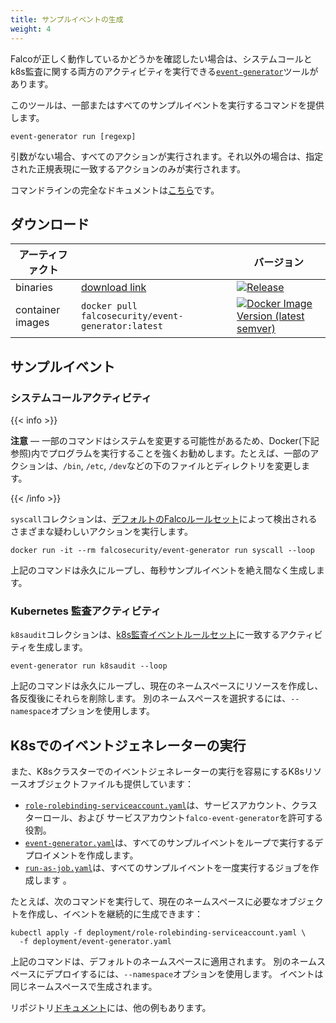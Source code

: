 ```yaml
---
title: サンプルイベントの生成
weight: 4
---
```


Falcoが正しく動作しているかどうかを確認したい場合は、システムコールとk8s監査に関する両方のアクティビティを実行できる[`event-generator`](https://github.com/falcosecurity/event-generator)ツールがあります。

このツールは、一部またはすべてのサンプルイベントを実行するコマンドを提供します。

```
event-generator run [regexp]
```
引数がない場合、すべてのアクションが実行されます。それ以外の場合は、指定された正規表現に一致するアクションのみが実行されます。

コマンドラインの完全なドキュメントは[こちら](https://github.com/falcosecurity/event-generator/blob/master/docs/event-generator_run.md)です。

## ダウンロード 
| アーティファクト     |  | バージョン |
|------|----------|----------|
| binaries | [download link](https://github.com/falcosecurity/event-generator/releases/latest) | [![Release](https://img.shields.io/github/release/falcosecurity/event-generator.svg?style=flat-square)](https://github.com/falcosecurity/event-generator/releases/latest) |
| container images | `docker pull falcosecurity/event-generator:latest` | [![Docker Image Version (latest semver)](https://img.shields.io/docker/v/falcosecurity/event-generator?color=blue&style=flat-square)](https://hub.docker.com/r/falcosecurity/event-generator/tags) |

## サンプルイベント

### システムコールアクティビティ

{{< info >}}

**注意** — 一部のコマンドはシステムを変更する可能性があるため、Docker(下記参照)内でプログラムを実行することを強くお勧めします。たとえば、一部のアクションは、`/bin`, `/etc`, `/dev`などの下のファイルとディレクトリを変更します。

{{< /info >}}

`syscall`コレクションは、[デフォルトのFalcoルールセット](https://github.com/falcosecurity/falco/blob/master/rules/falco_rules.yaml)によって検出されるさまざまな疑わしいアクションを実行します。

```shell
docker run -it --rm falcosecurity/event-generator run syscall --loop
```

上記のコマンドは永久にループし、毎秒サンプルイベントを絶え間なく生成します。


### Kubernetes 監査アクティビティ

`k8saudit`コレクションは、[k8s監査イベントルールセット](https://github.com/falcosecurity/falco/blob/master/rules/k8s_audit_rules.yaml)に一致するアクティビティを生成します。


```shell
event-generator run k8saudit --loop
```

上記のコマンドは永久にループし、現在のネームスペースにリソースを作成し、各反復後にそれらを削除します。 別のネームスペースを選択するには、`--namespace`オプションを使用します。


## K8sでのイベントジェネレーターの実行

また、K8sクラスターでのイベントジェネレーターの実行を容易にするK8sリソースオブジェクトファイルも提供しています：

* [`role-rolebinding-serviceaccount.yaml`](https://github.com/falcosecurity/event-generator/blob/master/deployment/role-rolebinding-serviceaccount.yaml)は、サービスアカウント、クラスターロール、および サービスアカウント`falco-event-generator`を許可する役割。
* [`event-generator.yaml`](https://github.com/falcosecurity/event-generator/blob/master/deployment/event-generator.yaml)は、すべてのサンプルイベントをループで実行するデプロイメントを作成します。
* [`run-as-job.yaml`](https://github.com/falcosecurity/event-generator/blob/master/deployment/run-as-job.yaml)は、すべてのサンプルイベントを一度実行するジョブを作成します 。


たとえば、次のコマンドを実行して、現在のネームスペースに必要なオブジェクトを作成し、イベントを継続的に生成できます：

```
kubectl apply -f deployment/role-rolebinding-serviceaccount.yaml \
  -f deployment/event-generator.yaml
```

上記のコマンドは、デフォルトのネームスペースに適用されます。 別のネームスペースにデプロイするには、`--namespace`オプションを使用します。 イベントは同じネームスペースで生成されます。

リポジトリ[ドキュメント](https://github.com/falcosecurity/event-generator#with-kubernetes)には、他の例もあります。